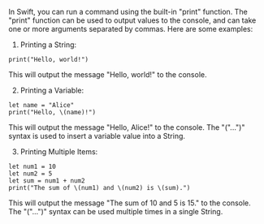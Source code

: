 In Swift, you can run a command using the built-in "print" function. The "print" function can be used to output values to the console, and can take one or more arguments separated by commas. Here are some examples:

1. Printing a String:

```
print("Hello, world!")
```

This will output the message "Hello, world!" to the console.

2. Printing a Variable:

```
let name = "Alice"
print("Hello, \(name)!")
```

This will output the message "Hello, Alice!" to the console. The "\("...")" syntax is used to insert a variable value into a String.

3. Printing Multiple Items:

```
let num1 = 10
let num2 = 5
let sum = num1 + num2
print("The sum of \(num1) and \(num2) is \(sum).")
```

This will output the message "The sum of 10 and 5 is 15." to the console. The "\("...")" syntax can be used multiple times in a single String.
